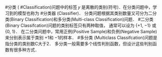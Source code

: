 #分类 ( #Classification)问题中的标签 𝑦 是离散的类别(符号)．在分类问题中，学习到的模型也称为 #分类器 (Classifier)．
分类问题根据其类别数量又可分为二分类(Binary Classification)和多分类(Multi-class Classification)问题．
#二分类 (Binary Classifcation)问题的类别标签只有两种取值， 通常可以设为 {+1, −1} 或 {0, 1}． 在二分类问题中，常用正例(Positive Sample)和负例(Negative Sample)来分别表示属于类别 +1和 −1的样本．
#多分类 (Multiclass Classifcation)问题是指分类的类别数C大于2． 多分类一般需要多个线性判别函数，但设计这些判别函数有很多种方式．